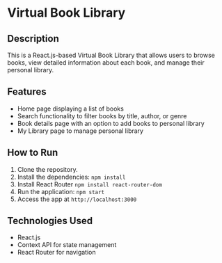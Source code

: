 # Virtual Book Library

## Description
This is a React.js-based Virtual Book Library that allows users to browse books, view detailed information about each book, and manage their personal library.

## Features
- Home page displaying a list of books
- Search functionality to filter books by title, author, or genre
- Book details page with an option to add books to personal library
- My Library page to manage personal library

## How to Run
1. Clone the repository.
2. Install the dependencies: `npm install`
3. Install React Router `npm install react-router-dom`
4. Run the application: `npm start`
5. Access the app at `http://localhost:3000`

## Technologies Used
- React.js
- Context API for state management
- React Router for navigation
